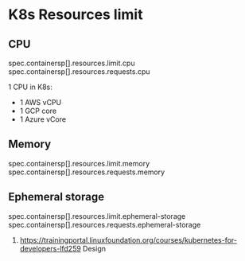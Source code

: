 # K8s Resources limit
## CPU
spec.containersp[].resources.limit.cpu
spec.containersp[].resources.requests.cpu

1 CPU in K8s:
- 1 AWS vCPU
- 1 GCP core
- 1 Azure vCore
## Memory
spec.containersp[].resources.limit.memory
spec.containersp[].resources.requests.memory

## Ephemeral storage 
spec.containersp[].resources.limit.ephemeral-storage
spec.containersp[].resources.requests.ephemeral-storage


1. https://trainingportal.linuxfoundation.org/courses/kubernetes-for-developers-lfd259 Design